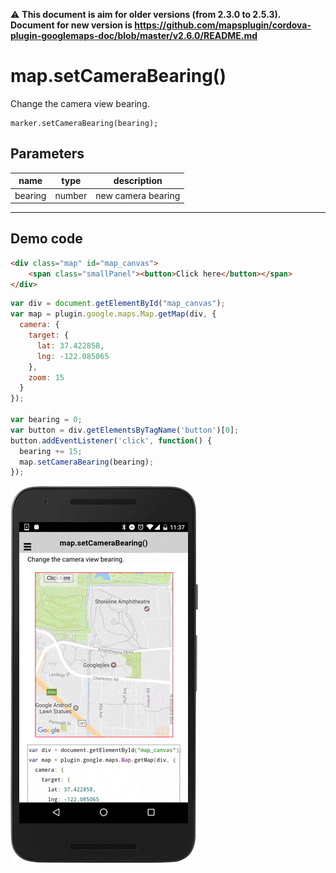 :warning: **This document is aim for older versions (from 2.3.0 to 2.5.3).
Document for new version is https://github.com/mapsplugin/cordova-plugin-googlemaps-doc/blob/master/v2.6.0/README.md**

# map.setCameraBearing()

Change the camera view bearing.

```
marker.setCameraBearing(bearing);
```

## Parameters

name           | type     | description
---------------|----------|---------------------------------------
bearing        | number   | new camera bearing
------------------------------------------------------------------

## Demo code

```html
<div class="map" id="map_canvas">
    <span class="smallPanel"><button>Click here</button></span>
</div>
```

```js
var div = document.getElementById("map_canvas");
var map = plugin.google.maps.Map.getMap(div, {
  camera: {
    target: {
      lat: 37.422858,
      lng: -122.085065
    },
    zoom: 15
  }
});

var bearing = 0;
var button = div.getElementsByTagName('button')[0];
button.addEventListener('click', function() {
  bearing += 15;
  map.setCameraBearing(bearing);
});

```

![](image.gif)
